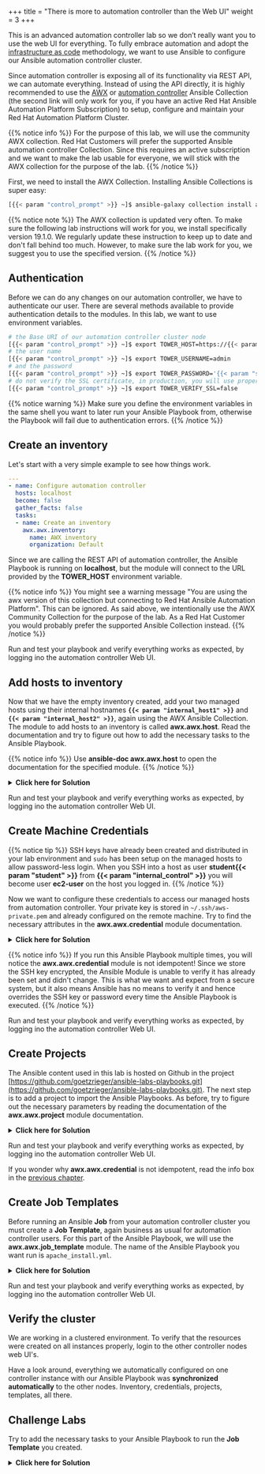 +++
title = "There is more to automation controller than the Web UI"
weight = 3
+++

This is an advanced automation controller lab so we don’t really want you to use the web UI for everything. To fully embrace automation and adopt the [infrastructure as code](https://en.wikipedia.org/wiki/Infrastructure_as_code) methodology, we want to use Ansible to configure our Ansible automation controller cluster.

Since automation controller is exposing all of its functionality via REST API, we can automate everything. Instead of using the API directly, it is highly recommended to use the [AWX](https://github.com/ansible/awx/tree/devel/awx_collection) or [automation controller](https://cloud.redhat.com/ansible/automation-hub/repo/published/ansible/controller) Ansible Collection (the second link will only work for you, if you have an active Red Hat Ansible Automation Platform Subscription) to setup, configure and maintain your Red Hat Automation Platform Cluster.

{{% notice info %}}
For the purpose of this lab, we will use the community AWX collection. Red Hat Customers will prefer the supported Ansible automation controller Collection. Since this requires an active subscription and we want to make the lab usable for everyone, we will stick with the AWX collection for the purpose of the lab.
{{% /notice %}}

First, we need to install the AWX Collection. Installing Ansible Collections is super easy:

```bash
[{{< param "control_prompt" >}} ~]$ ansible-galaxy collection install awx.awx:19.1.0
```

{{% notice note %}}
The AWX collection is updated very often. To make sure the following lab instructions will work for you, we install specifically version 19.1.0. We regularly update these instruction to keep up to date and don't fall behind too much. However, to make sure the lab work for you, we suggest you to use the specified version.
{{% /notice %}}

## Authentication

Before we can do any changes on our automation controller, we have to authenticate our user. There are several methods available to provide authentication details to the modules. In this lab, we want to use environment variables.

```bash
# the Base URI of our automation controller cluster node
[{{< param "control_prompt" >}} ~]$ export TOWER_HOST=https://{{< param "external_controller" >}}
# the user name
[{{< param "control_prompt" >}} ~]$ export TOWER_USERNAME=admin
# and the password
[{{< param "control_prompt" >}} ~]$ export TOWER_PASSWORD='{{< param "secret_password" >}}'
# do not verify the SSL certificate, in production, you will use proper SSL certificates and not need this option or set it to True
[{{< param "control_prompt" >}} ~]$ export TOWER_VERIFY_SSL=false
```

{{% notice warning %}}
Make sure you define the environment variables in the same shell you want to later run your Ansible Playbook from, otherwise the Playbook will fail due to authentication errors.
{{% /notice %}}

## Create an inventory

Let's start with a very simple example to see how things work.

```yaml
---
- name: Configure automation controller
  hosts: localhost
  become: false
  gather_facts: false
  tasks:
  - name: Create an inventory
    awx.awx.inventory:
      name: AWX inventory
      organization: Default
```

Since we are calling the REST API of automation controller, the Ansible Playbook is running on **localhost**, but the module will connect to the URL provided by the **TOWER_HOST** environment variable.

{{% notice info %}}
You might see a warning message "You are using the awx version of this collection but connecting to Red Hat Ansible Automation Platform". This can be ignored. As said above, we intentionally use the AWX Community Collection for the purpose of the lab. As a Red Hat Customer you would probably prefer the supported Ansible Collection instead.
{{% /notice %}}

Run and test your playbook and verify everything works as expected, by logging ino the automation controller Web UI.

## Add hosts to inventory

Now that we have the empty inventory created, add your two managed hosts using their internal hostnames **`{{< param "internal_host1" >}}`** and **`{{< param "internal_host2" >}}`**, again using the AWX Ansible Collection. The module to add hosts to an inventory is called **awx.awx.host**. Read the documentation and try to figure out how to add the necessary tasks to the Ansible Playbook.

{{% notice info %}}
Use **ansible-doc awx.awx.host** to open the documentation for the specified module.
{{% /notice %}}

<details><summary><b>Click here for Solution</b></summary>
<hr/>
<p>

```yaml
---
- name: Configure automation controller
  hosts: localhost
  become: false
  gather_facts: false
  tasks:
  - name: Create an inventory
    awx.awx.inventory:
      name: AWX inventory
      organization: Default
  - name: Add hosts to inventory
    awx.awx.host:
      name: "{{  item }}"
      inventory: AWX inventory
      state: present
    loop:
      - {{< param "internal_host1" >}}
      - {{< param "internal_host2" >}}
```

</p>
<hr/>
</details>

Run and test your playbook and verify everything works as expected, by logging ino the automation controller Web UI.

## Create Machine Credentials

{{% notice tip %}}
SSH keys have already been created and distributed in your lab environment and `sudo` has been setup on the managed hosts to allow password-less login. When you SSH into a host as user **student{{< param "student" >}}** from **{{< param "internal_control" >}}** you will become user **ec2-user** on the host you logged in.
{{% /notice %}}

Now we want to configure these credentials to access our managed hosts from automation controller. Your private key is stored in `~/.ssh/aws-private.pem` and already configured on the remote machine. Try to find the necessary attributes in the **awx.awx.credential** module documentation.

<details><summary><b>Click here for Solution</b></summary>
<hr/>
<p>

```yaml
---
- name: Configure automation controller
  hosts: localhost
  become: false
  gather_facts: false
  tasks:
  - name: Create an inventory
    awx.awx.inventory:
      name: AWX inventory
      organization: Default
  - name: Add hosts to inventory
    awx.awx.host:
      name: "{{  item }}"
      inventory: AWX inventory
      state: present
    loop:
      - {{< param "internal_host1" >}}
      - {{< param "internal_host2" >}}
  - name: Machine Credentials
    awx.awx.credential:
      name: AWX Credentials
      kind: ssh
      organization: Default
      inputs:
        username: ec2-user
        ssh_key_data: "{{ lookup('file', '~/.ssh/aws-private.pem' ) }}"
```

</p>
<hr/>
</details>

{{% notice info %}}
If you run this Ansible Playbook multiple times, you will notice the **awx.awx.credential** module is not idempotent! Since we store the SSH key encrypted, the Ansible Module is unable to verify it has already been set and didn't change. This is what we want and expect from a secure system, but it also means Ansible has no means to verify it and hence overrides the SSH key or password every time the Ansible Playbook is executed.
{{% /notice %}}

Run and test your playbook and verify everything works as expected, by logging ino the automation controller Web UI.

## Create Projects

The Ansible content used in this lab is hosted on Github in the project [https://github.com/goetzrieger/ansible-labs-playbooks.git](https://github.com/goetzrieger/ansible-labs-playbooks.git). The next step is to add a project to import the Ansible Playbooks. As before, try to figure out the necessary parameters by reading the documentation of the **awx.awx.project** module documentation.

<details><summary><b>Click here for Solution</b></summary>
<hr/>
<p>

```yaml
---
- name: Configure automation controller
  hosts: localhost
  become: false
  gather_facts: false
  tasks:
  - name: Create an inventory
    awx.awx.inventory:
      name: AWX inventory
      organization: Default
  - name: Add hosts to inventory
    awx.awx.host:
      name: "{{  item }}"
      inventory: AWX inventory
      state: present
    loop:
      - {{< param "internal_host1" >}}
      - {{< param "internal_host2" >}}
  - name: Machine Credentials
    awx.awx.credential:
      name: AWX Credentials
      kind: ssh
      organization: Default
      inputs:
        username: ec2-user
        ssh_key_data: "{{ lookup('file', '~/.ssh/aws-private.pem' ) }}"
  - name: AWX Project
    awx.awx.project:
      name: AWX Project
      organization: Default
      state: present
      scm_update_on_launch: True
      scm_delete_on_update: True
      scm_type: git
      scm_url: https://github.com/goetzrieger/ansible-labs-playbooks.git
```

</p>
<hr/>
</details>

Run and test your playbook and verify everything works as expected, by logging ino the automation controller Web UI.

If you wonder why **awx.awx.credential** is not idempotent, read the info box in the [previous chapter](#create-machine-credentials).

## Create Job Templates

Before running an Ansible **Job** from your automation controller cluster you must create a **Job Template**, again business as usual for automation controller users. For this part of the Ansible Playbook, we will use the **awx.awx.job_template** module. The name of the Ansible Playbook you want run is `apache_install.yml`.

<details><summary><b>Click here for Solution</b></summary>
<hr/>
<p>

```yaml
---
- name: Configure automation controller
  hosts: localhost
  become: false
  gather_facts: false
  tasks:
  - name: Create an inventory
    awx.awx.inventory:
      name: AWX inventory
      organization: Default
  - name: Add hosts to inventory
    awx.awx.host:
      name: "{{  item }}"
      inventory: AWX inventory
      state: present
    loop:
      - {{< param "internal_host1" >}}
      - {{< param "internal_host2" >}}
  - name: Machine Credentials
    awx.awx.credential:
      name: AWX Credentials
      kind: ssh
      organization: Default
      inputs:
        username: ec2-user
        ssh_key_data: "{{ lookup('file', '~/.ssh/aws-private.pem' ) }}"
  - name: AWX Project
    awx.awx.project:
      name: AWX Project
      organization: Default
      state: present
      scm_update_on_launch: True
      scm_delete_on_update: True
      scm_type: git
      scm_url: https://github.com/goetzrieger/ansible-labs-playbooks.git
  - name: AWX Job Template
    awx.awx.job_template:
      name: Install Apache
      organization: Default
      state: present
      inventory: AWX inventory
      become_enabled: True
      playbook: apache_install.yml
      project: AWX Project
      credential: AWX Credentials

```

</p>
<hr/>
</details>

Run and test your playbook and verify everything works as expected, by logging ino the automation controller Web UI.

## Verify the cluster

We are working in a clustered environment. To verify that the resources were created on all instances properly, login to the other controller nodes web UI's.

Have a look around, everything we automatically configured on one controller instance with our Ansible Playbook was **synchronized automatically** to the other nodes. Inventory, credentials, projects, templates, all there.

## Challenge Labs

Try to add the necessary tasks to your Ansible Playbook to run the **Job Template** you created.

<details><summary><b>Click here for Solution</b></summary>
<hr/>
<p>

This is a Challenge Lab! No solution here. If you don't know where to look, check out the documentation of the **awx.awx.job_template** module.

</p>
<hr/>
</details>
